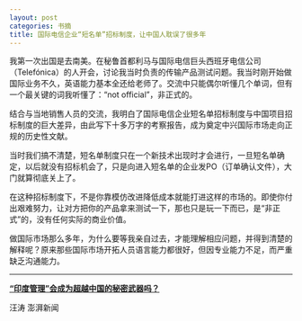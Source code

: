 ```yaml
---
layout: post
categories: 书摘
title: 国际电信企业“短名单”招标制度，让中国人耽误了很多年
---
```


我第一次出国是去南美。在秘鲁首都利马与国际电信巨头西班牙电信公司（Telefónica）的人开会，讨论我当时负责的传输产品测试问题。我当时刚开始做国际业务不久，英语能力基本全还给老师了。交流中只能偶尔听懂几个单词，但有一个最关键的词我听懂了：“not official”，非正式的。

结合与当地销售人员的交流，我明白了国际电信企业短名单招标制度与中国项目招标制度的巨大差异，由此写下十多万字的考察报告，成为奠定中兴国际市场走向正规的历史性文献。 

当时我们搞不清楚，短名单制度只在一个新技术出现时才会进行，一旦短名单确定，以后就没有招标机会了，只是向进入短名单的企业发PO（订单确认文件），大门就算彻底关上了。

在这种招标制度下，不是你靠模仿改进降低成本就能打进这样的市场的。即使你付出艰难努力，让对方把你的产品拿来测试一下，那也只是玩一下而已，是“非正式”的，没有任何实际的商业价值。 

做国际市场那么多年，为什么要等我亲自过去，才能理解相应问题，并得到清楚的解释呢？原来那些国际市场开拓人员语言能力都很好，但因专业能力不足，而严重缺乏沟通能力。 

---

**[“印度管理”会成为超越中国的秘密武器吗？ ](http://www.thepaper.cn/newsDetail_forward_1804388)**

汪涛 澎湃新闻